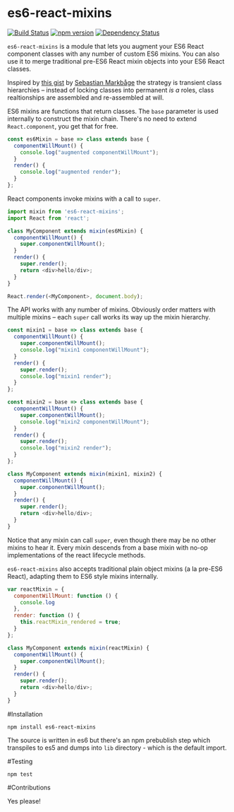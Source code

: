# es6-react-mixins

[![Build Status](https://secure.travis-ci.org/angus-c/es6-react-mixins.png?branch=master)](http://travis-ci.org/angus-c/es6-react-mixins) [![npm version](http://img.shields.io/npm/v/es6-react-mixins.svg)](https://npmjs.org/package/es6-react-mixins) [![Dependency Status](https://david-dm.org/angus-c/es6-react-mixins.svg)](https://david-dm.org/angus-c/es6-react-mixins.svg)

`es6-react-mixins` is a module that lets you augment your ES6 React component classes with any number of custom ES6 mixins. You can also use it to merge traditional pre-ES6 React mixin objects into your ES6 React classes.

Inspired by [this gist](https://gist.github.com/sebmarkbage/fac0830dbb13ccbff596) by [Sebastian Markbåge](https://github.com/sebmarkbage) the strategy is transient class hierarchies – instead of locking classes into permanent *is a* roles, class realtionships are assembled and re-assembled at will.

ES6 mixins are functions that return classes. The `base` parameter is used internally to construct the mixin chain. There's no need to extend `React.component`, you get that for free.

```js
const es6Mixin = base => class extends base {
  componentWillMount() {
    console.log("augmented componentWillMount");
  }
  render() {
    console.log("augmented render");
  }
};
```

React components invoke mixins with a call to `super`.

```js
import mixin from 'es6-react-mixins';
import React from 'react';

class MyComponent extends mixin(es6Mixin) {
  componentWillMount() {
    super.componentWillMount();
  }
  render() {
    super.render();
    return <div>hello/div>;
  }
}

React.render(<MyComponent>, document.body);
```
The API works with any number of mixins. Obviously order matters with multiple mixins – each `super` call works its way up the mixin hierarchy.

```js
const mixin1 = base => class extends base {
  componentWillMount() {
    super.componentWillMount();
    console.log("mixin1 componentWillMount");
  }
  render() {
    super.render();
    console.log("mixin1 render");
  }
};

const mixin2 = base => class extends base {
  componentWillMount() {
    super.componentWillMount();
    console.log("mixin2 componentWillMount");
  }
  render() {
    super.render();
    console.log("mixin2 render");
  }
};

class MyComponent extends mixin(mixin1, mixin2) {
  componentWillMount() {
    super.componentWillMount();
  }
  render() {
    super.render();
    return <div>hello/div>;
  }
}
```

Notice that any mixin can call `super`, even though there may be no other mixins to hear it. Every mixin descends from a base mixin with no-op implementations of the react lifecycle methods.

`es6-react-mixins` also accepts traditional plain object mixins (a la pre-ES6 React), adapting them to ES6 style mixins internally.

```js
var reactMixin = {
  componentWillMount: function () {
    console.log
  },
  render: function () {
    this.reactMixin_rendered = true;
  }
};

class MyComponent extends mixin(reactMixin) {
  componentWillMount() {
    super.componentWillMount();
  }
  render() {
    super.render();
    return <div>hello/div>;
  }
}
```

#Installation

```
npm install es6-react-mixins
```

The source is written in es6 but there's an npm prebublish step which transpiles to es5 and dumps into `lib` directory - which is the default import.

#Testing

```
npm test
```

#Contributions

Yes please!







